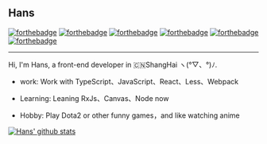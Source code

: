 ## Hans
[![forthebadge](https://forthebadge.com/images/badges/ages-18.svg)](https://forthebadge.com)
[![forthebadge](https://forthebadge.com/images/badges/uses-css.svg)](https://forthebadge.com)
[![forthebadge](https://forthebadge.com/images/badges/uses-html.svg)](https://forthebadge.com)
[![forthebadge](https://forthebadge.com/images/badges/uses-js.svg)](https://forthebadge.com)
[![forthebadge](https://forthebadge.com/images/badges/built-with-love.svg)](https://forthebadge.com)
[![forthebadge](https://forthebadge.com/images/badges/for-you.svg)](https://forthebadge.com)

------------------------------------------------------------------------------------------------------

Hi, I'm Hans, a front-end developer in 🇨🇳ShangHai ヽ(°▽、°)ﾉ.

- work: Work with TypeScript、JavaScript、React、Less、Webpack

- Learning: Leaning RxJs、Canvas、Node now

- Hobby: Play Dota2 or other funny games，and like watching anime

[![Hans' github stats](https://github-readme-stats.vercel.app/api?username=MatchaDog)](https://github.com/anuraghazra/github-readme-stats)

